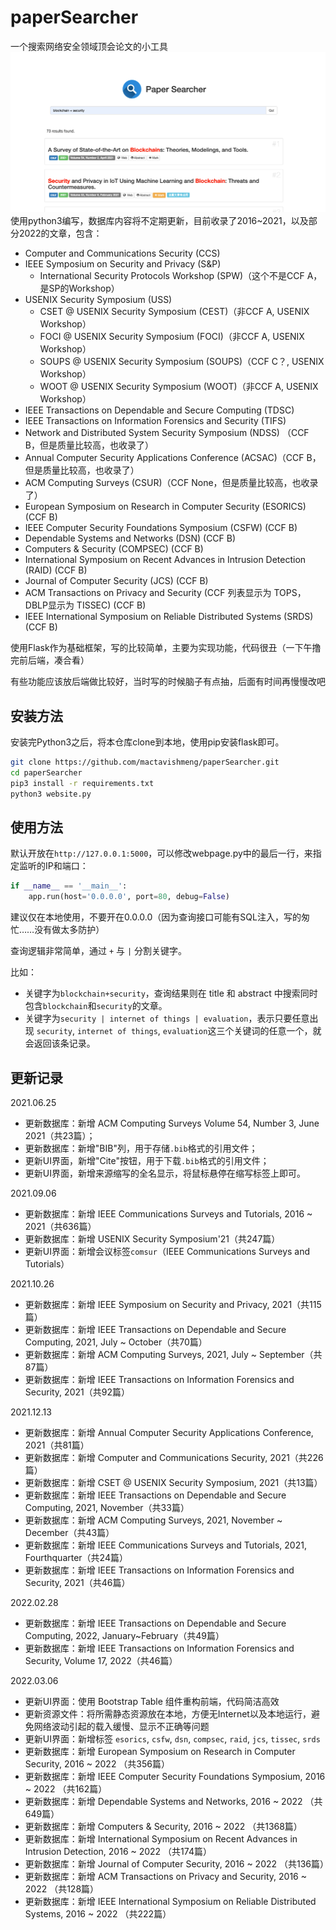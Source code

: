 # paperSearcher
一个搜索网络安全领域顶会论文的小工具
![img.png](img.png)
使用python3编写，数据库内容将不定期更新，目前收录了2016~2021，以及部分2022的文章，包含：

- Computer and Communications Security (CCS)
- IEEE Symposium on Security and Privacy (S&P)
  - International Security Protocols Workshop (SPW)（这个不是CCF A，是SP的Workshop）
- USENIX Security Symposium (USS)
  - CSET @ USENIX Security Symposium (CEST)（非CCF A, USENIX Workshop）
  - FOCI @ USENIX Security Symposium (FOCI)（非CCF A, USENIX Workshop）
  - SOUPS @ USENIX Security Symposium (SOUPS)（CCF C？, USENIX Workshop）
  - WOOT @ USENIX Security Symposium (WOOT)（非CCF A, USENIX Workshop）
- IEEE Transactions on Dependable and Secure Computing (TDSC)
- IEEE Transactions on Information Forensics and Security (TIFS)
- Network and Distributed System Security Symposium (NDSS) （CCF B，但是质量比较高，也收录了）
- Annual Computer Security Applications Conference (ACSAC)（CCF B，但是质量比较高，也收录了）
- ACM Computing Surveys (CSUR)（CCF None，但是质量比较高，也收录了）
- European Symposium on Research in Computer Security (ESORICS) (CCF B)
- IEEE Computer Security Foundations Symposium (CSFW) (CCF B)
- Dependable Systems and Networks (DSN) (CCF B)
- Computers & Security (COMPSEC) (CCF B)
- International Symposium on Recent Advances in Intrusion Detection (RAID) (CCF B)
- Journal of Computer Security (JCS) (CCF B)
- ACM Transactions on Privacy and Security (CCF 列表显示为 TOPS， DBLP显示为 TISSEC) (CCF B)
- IEEE International Symposium on Reliable Distributed Systems (SRDS) (CCF B)


使用Flask作为基础框架，写的比较简单，主要为实现功能，代码很丑（一下午撸完前后端，凑合看）

有些功能应该放后端做比较好，当时写的时候脑子有点抽，后面有时间再慢慢改吧

## 安装方法

安装完Python3之后，将本仓库clone到本地，使用pip安装flask即可。

```bash
git clone https://github.com/mactavishmeng/paperSearcher.git
cd paperSearcher
pip3 install -r requirements.txt
python3 website.py
```

## 使用方法

默认开放在`http://127.0.0.1:5000`，可以修改webpage.py中的最后一行，来指定监听的IP和端口：

```python
if __name__ == '__main__':
    app.run(host='0.0.0.0', port=80, debug=False)
```

建议仅在本地使用，不要开在0.0.0.0（因为查询接口可能有SQL注入，写的匆忙……没有做太多防护）

查询逻辑非常简单，通过 `+` 与 `|` 分割关键字。

比如：

- 关键字为`blockchain+security`，查询结果则在 title 和 abstract 中搜索同时包含`blockchain`和`security`的文章。
- 关键字为`security | internet of things | evaluation`，表示只要任意出现 `security`, `internet of things`, `evaluation`这三个关键词的任意一个，就会返回该条记录。

## 更新记录

2021.06.25

- 更新数据库：新增 ACM Computing Surveys Volume 54, Number 3, June 2021（共23篇）；
- 更新数据库：新增"BIB"列，用于存储`.bib`格式的引用文件；
- 更新UI界面，新增"Cite"按钮，用于下载`.bib`格式的引用文件；
- 更新UI界面，新增来源缩写的全名显示，将鼠标悬停在缩写标签上即可。

2021.09.06

- 更新数据库：新增 IEEE Communications Surveys and Tutorials, 2016 ~ 2021（共636篇）
- 更新数据库：新增 USENIX Security Symposium'21（共247篇）
- 更新UI界面：新增会议标签`comsur`（IEEE Communications Surveys and Tutorials）

2021.10.26
- 更新数据库：新增 IEEE Symposium on Security and Privacy, 2021（共115篇）
- 更新数据库：新增 IEEE Transactions on Dependable and Secure Computing, 2021, July ~ October（共70篇）
- 更新数据库：新增 ACM Computing Surveys, 2021, July ~ September（共87篇）
- 更新数据库：新增 IEEE Transactions on Information Forensics and Security, 2021（共92篇）

2021.12.13
- 更新数据库：新增 Annual Computer Security Applications Conference, 2021（共81篇）
- 更新数据库：新增 Computer and Communications Security, 2021（共226篇）
- 更新数据库：新增 CSET @ USENIX Security Symposium, 2021（共13篇）
- 更新数据库：新增 IEEE Transactions on Dependable and Secure Computing, 2021, November（共33篇）
- 更新数据库：新增 ACM Computing Surveys, 2021, November ~ December（共43篇）
- 更新数据库：新增 IEEE Communications Surveys and Tutorials, 2021, Fourthquarter（共24篇）
- 更新数据库：新增 IEEE Transactions on Information Forensics and Security, 2021（共46篇）

2022.02.28
- 更新数据库：新增 IEEE Transactions on Dependable and Secure Computing, 2022, January~February（共49篇）
- 更新数据库：新增 IEEE Transactions on Information Forensics and Security, Volume 17, 2022（共46篇）

2022.03.06
- 更新UI界面：使用 Bootstrap Table 组件重构前端，代码简洁高效
- 更新资源文件：将所需静态资源放在本地，方便无Internet以及本地运行，避免网络波动引起的载入缓慢、显示不正确等问题
- 更新UI界面：新增标签 `esorics`, `csfw`, `dsn`, `compsec`, `raid`, `jcs`, `tissec`, `srds`
- 更新数据库：新增 European Symposium on Research in Computer Security, 2016 ~ 2022 （共356篇）
- 更新数据库：新增 IEEE Computer Security Foundations Symposium, 2016 ~ 2022 （共162篇）
- 更新数据库：新增 Dependable Systems and Networks, 2016 ~ 2022 （共649篇）
- 更新数据库：新增 Computers & Security, 2016 ~ 2022 （共1368篇）
- 更新数据库：新增 International Symposium on Recent Advances in Intrusion Detection, 2016 ~ 2022 （共174篇）
- 更新数据库：新增 Journal of Computer Security, 2016 ~ 2022 （共136篇）
- 更新数据库：新增 ACM Transactions on Privacy and Security, 2016 ~ 2022 （共128篇）
- 更新数据库：新增 IEEE International Symposium on Reliable Distributed Systems, 2016 ~ 2022 （共222篇）